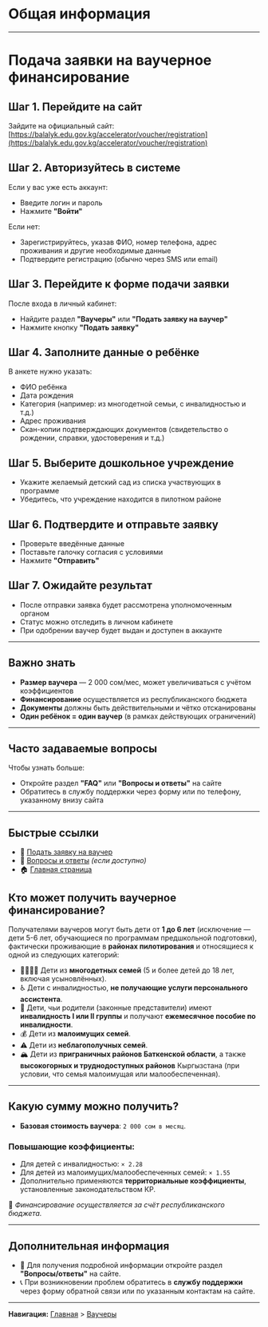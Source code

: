 
# Общая информация 

---
# Подача заявки на ваучерное финансирование

## Шаг 1. Перейдите на сайт
Зайдите на официальный сайт:  
[https://balalyk.edu.gov.kg/accelerator/voucher/registration](https://balalyk.edu.gov.kg/accelerator/voucher/registration)

## Шаг 2. Авторизуйтесь в системе
Если у вас уже есть аккаунт:
- Введите логин и пароль
- Нажмите **"Войти"**

Если нет:
- Зарегистрируйтесь, указав ФИО, номер телефона, адрес проживания и другие необходимые данные
- Подтвердите регистрацию (обычно через SMS или email)

## Шаг 3. Перейдите к форме подачи заявки
После входа в личный кабинет:
- Найдите раздел **"Ваучеры"** или **"Подать заявку на ваучер"**
- Нажмите кнопку **"Подать заявку"**

## Шаг 4. Заполните данные о ребёнке
В анкете нужно указать:
- ФИО ребёнка
- Дата рождения
- Категория (например: из многодетной семьи, с инвалидностью и т.д.)
- Адрес проживания
- Скан-копии подтверждающих документов (свидетельство о рождении, справки, удостоверения и т.д.)

## Шаг 5. Выберите дошкольное учреждение
- Укажите желаемый детский сад из списка участвующих в программе
- Убедитесь, что учреждение находится в пилотном районе

## Шаг 6. Подтвердите и отправьте заявку
- Проверьте введённые данные
- Поставьте галочку согласия с условиями
- Нажмите **"Отправить"**

## Шаг 7. Ожидайте результат
- После отправки заявка будет рассмотрена уполномоченным органом
- Статус можно отследить в личном кабинете
- При одобрении ваучер будет выдан и доступен в аккаунте

---

## Важно знать

- **Размер ваучера** — 2 000 сом/мес, может увеличиваться с учётом коэффициентов
- **Финансирование** осуществляется из республиканского бюджета
- **Документы** должны быть действительными и чётко отсканированы
- **Один ребёнок = один ваучер** (в рамках действующих ограничений)

---

## Часто задаваемые вопросы
Чтобы узнать больше:
- Откройте раздел **"FAQ"** или **"Вопросы и ответы"** на сайте
- Обратитесь в службу поддержки через форму или по телефону, указанному внизу сайта

---

## Быстрые ссылки

- 🔗 [Подать заявку на ваучер](https://balalyk.edu.gov.kg/accelerator/voucher/registration)
- 📄 [Вопросы и ответы](https://balalyk.edu.gov.kg/faq) *(если доступно)*
- 🏠 [Главная страница](https://balalyk.edu.gov.kg)

## Кто может получить ваучерное финансирование?

Получателями ваучеров могут быть дети от **1 до 6 лет** (исключение — дети 5-6 лет, обучающиеся по программам предшкольной подготовки), фактически проживающие в **районах пилотирования** и относящиеся к одной из следующих категорий:

- 👨‍👩‍👧‍👦 Дети из **многодетных семей** (5 и более детей до 18 лет, включая усыновлённых).
- ♿ Дети с инвалидностью, **не получающие услуги персонального ассистента**.
- 👥 Дети, чьи родители (законные представители) имеют **инвалидность I или II группы** и получают **ежемесячное пособие по инвалидности**.
- 💰 Дети из **малоимущих семей**.
- ⚠️ Дети из **неблагополучных семей**.
- 🏔️ Дети из **приграничных районов Баткенской области**, а также **высокогорных и труднодоступных районов** Кыргызстана (при условии, что семья малоимущая или малообеспеченная).

---

## Какую сумму можно получить?

- **Базовая стоимость ваучера**: `2 000 сом в месяц`.

### Повышающие коэффициенты:
- Для детей с инвалидностью: `× 2.28`
- Для детей из малоимущих/малообеспеченных семей: `× 1.55`
- Дополнительно применяются **территориальные коэффициенты**, установленные законодательством КР.

📌 *Финансирование осуществляется за счёт республиканского бюджета.*

---

## Дополнительная информация

- 📄 Для получения подробной информации откройте раздел **"Вопросы/ответы"** на сайте.
- 📞 При возникновении проблем обратитесь в **службу поддержки** через форму обратной связи или по указанным контактам на сайте.

---

**Навигация:** [Главная](https://balalyk.edu.gov.kg) > [Ваучеры](https://balalyk.edu.gov.kg/accelerator/voucher/registration)
